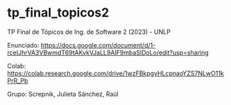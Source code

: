 # tp_final_topicos2
TP Final de Tópicos de Ing. de Software 2 (2023) - UNLP 

Enunciado: https://docs.google.com/document/d/1-rceIJhrVA3VBwmdT69tAKvkVJaLL9AIF9mbaSlDoLo/edit?usp=sharing

Colab: https://colab.research.google.com/drive/1wzFBkpgvHLcpnaoYZS7NLwO11kPrR_Pb

Grupo:
Screpnik, Julieta
Sánchez, Raúl

